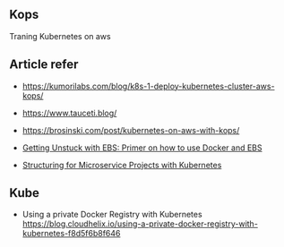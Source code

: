 ## Kops

Traning Kubernetes on aws

## Article refer
- https://kumorilabs.com/blog/k8s-1-deploy-kubernetes-cluster-aws-kops/
- https://www.tauceti.blog/
- https://brosinski.com/post/kubernetes-on-aws-with-kops/
- [Getting Unstuck with EBS: Primer on how to use Docker and EBS](https://portworx.com/ebs-stuck-attaching-state-docker-containers/)

- [Structuring for Microservice Projects with Kubernetes](https://blog.containership.io/micronetes)


## Kube
- Using a private Docker Registry with Kubernetes https://blog.cloudhelix.io/using-a-private-docker-registry-with-kubernetes-f8d5f6b8f646
